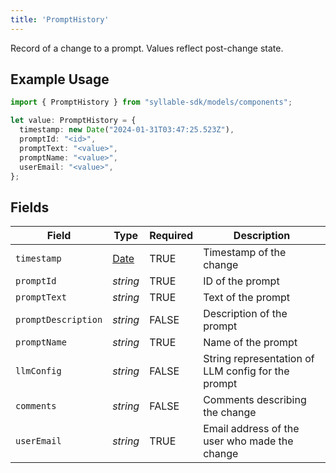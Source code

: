 ```yaml
---
title: 'PromptHistory'
---
```


Record of a change to a prompt. Values reflect post-change state.

## Example Usage

```typescript
import { PromptHistory } from "syllable-sdk/models/components";

let value: PromptHistory = {
  timestamp: new Date("2024-01-31T03:47:25.523Z"),
  promptId: "<id>",
  promptText: "<value>",
  promptName: "<value>",
  userEmail: "<value>",
};
```

## Fields

| Field                                                                                         | Type                                                                                          | Required                                                                                      | Description                                                                                   |
| --------------------------------------------------------------------------------------------- | --------------------------------------------------------------------------------------------- | --------------------------------------------------------------------------------------------- | --------------------------------------------------------------------------------------------- |
| `timestamp`                                                                                   | [Date](https://developer.mozilla.org/en-US/docs/Web/JavaScript/Reference/Global_Objects/Date) | TRUE                                                                            | Timestamp of the change                                                                       |
| `promptId`                                                                                    | *string*                                                                                      | TRUE                                                                            | ID of the prompt                                                                              |
| `promptText`                                                                                  | *string*                                                                                      | TRUE                                                                            | Text of the prompt                                                                            |
| `promptDescription`                                                                           | *string*                                                                                      | FALSE                                                                            | Description of the prompt                                                                     |
| `promptName`                                                                                  | *string*                                                                                      | TRUE                                                                            | Name of the prompt                                                                            |
| `llmConfig`                                                                                   | *string*                                                                                      | FALSE                                                                            | String representation of LLM config for the prompt                                            |
| `comments`                                                                                    | *string*                                                                                      | FALSE                                                                            | Comments describing the change                                                                |
| `userEmail`                                                                                   | *string*                                                                                      | TRUE                                                                            | Email address of the user who made the change                                                 |